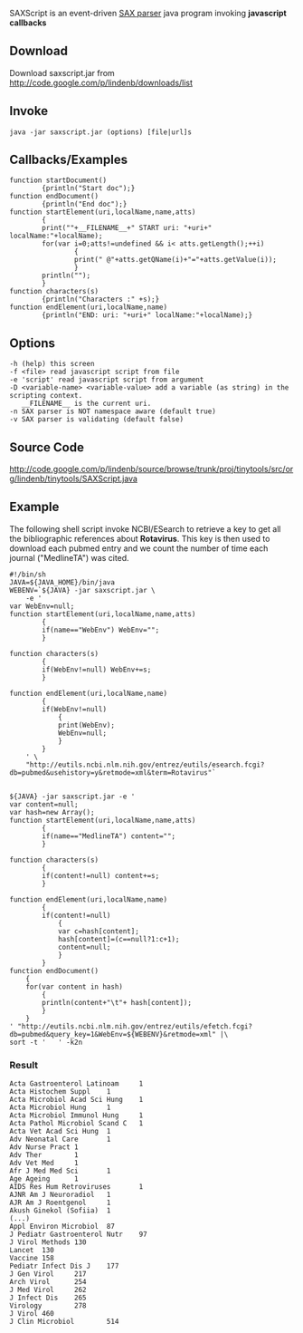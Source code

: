 SAXScript is an event-driven  [SAX parser](http://en.wikipedia.org/wiki/Simple_API_for_XML) java program invoking **javascript** **callbacks**

## Download ##
Download saxscript.jar from http://code.google.com/p/lindenb/downloads/list

## Invoke ##
```
java -jar saxscript.jar (options) [file|url]s
```
## Callbacks/Examples ##
```
function startDocument()
        {println("Start doc");}
function endDocument()
        {println("End doc");}
function startElement(uri,localName,name,atts)
        {
        print(""+__FILENAME__+" START uri: "+uri+" localName:"+localName);
        for(var i=0;atts!=undefined && i< atts.getLength();++i)
                {
                print(" @"+atts.getQName(i)+"="+atts.getValue(i));
                }
        println("");
        }
function characters(s)
        {println("Characters :" +s);}
function endElement(uri,localName,name)
        {println("END: uri: "+uri+" localName:"+localName);}
```

## Options ##
```
-h (help) this screen
-f <file> read javascript script from file
-e 'script' read javascript script from argument
-D <variable-name> <variable-value> add a variable (as string) in the scripting context.
   __FILENAME__ is the current uri.
-n SAX parser is NOT namespace aware (default true)
-v SAX parser is validating (default false)
```
## Source Code ##
http://code.google.com/p/lindenb/source/browse/trunk/proj/tinytools/src/org/lindenb/tinytools/SAXScript.java


## Example ##
The following shell script invoke NCBI/ESearch to retrieve a key to get all the bibliographic references about **Rotavirus**. This key is then used to download each pubmed entry and we count the number of time each journal ("MedlineTA") was cited.
```
#!/bin/sh
JAVA=${JAVA_HOME}/bin/java
WEBENV=`${JAVA} -jar saxscript.jar \
    -e '
var WebEnv=null;
function startElement(uri,localName,name,atts)
        {
        if(name=="WebEnv") WebEnv="";
        }

function characters(s)
        {
        if(WebEnv!=null) WebEnv+=s;
        }

function endElement(uri,localName,name)
    	{
    	if(WebEnv!=null)
    		{
    		print(WebEnv);
    		WebEnv=null;
    		}
    	}
    ' \
    "http://eutils.ncbi.nlm.nih.gov/entrez/eutils/esearch.fcgi?db=pubmed&usehistory=y&retmode=xml&term=Rotavirus"`


${JAVA} -jar saxscript.jar -e '
var content=null;
var hash=new Array();
function startElement(uri,localName,name,atts)
        {
        if(name=="MedlineTA") content="";
        }

function characters(s)
        {
        if(content!=null) content+=s;
        }

function endElement(uri,localName,name)
    	{
    	if(content!=null)
    		{
    		var c=hash[content];
    		hash[content]=(c==null?1:c+1);
    		content=null;
    		}
    	}
function endDocument()
	{
	for(var content in hash)
		{
		println(content+"\t"+ hash[content]);
		}
	}
' "http://eutils.ncbi.nlm.nih.gov/entrez/eutils/efetch.fcgi?db=pubmed&query_key=1&WebEnv=${WEBENV}&retmode=xml" |\
sort -t '	' -k2n
```

### Result ###
```
Acta Gastroenterol Latinoam     1
Acta Histochem Suppl    1
Acta Microbiol Acad Sci Hung    1
Acta Microbiol Hung     1
Acta Microbiol Immunol Hung     1
Acta Pathol Microbiol Scand C   1
Acta Vet Acad Sci Hung  1
Adv Neonatal Care       1
Adv Nurse Pract 1
Adv Ther        1
Adv Vet Med     1
Afr J Med Med Sci       1
Age Ageing      1
AIDS Res Hum Retroviruses       1
AJNR Am J Neuroradiol   1
AJR Am J Roentgenol     1
Akush Ginekol (Sofiia)  1
(...)
Appl Environ Microbiol  87
J Pediatr Gastroenterol Nutr    97
J Virol Methods 130
Lancet  130
Vaccine 158
Pediatr Infect Dis J    177
J Gen Virol     217
Arch Virol      254
J Med Virol     262
J Infect Dis    265
Virology        278
J Virol 460
J Clin Microbiol        514
```